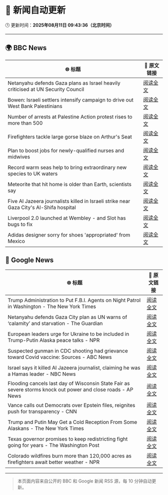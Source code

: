 # 🧠 新闻自动更新

🕒 更新时间：**2025年08月11日 09:43:36（北京时间）**

---

## 🌍 BBC News

| 🌐 标题 | 🔗 原文链接 |
|--------|-------------|
| Netanyahu defends Gaza plans as Israel heavily criticised at UN Security Council | [阅读全文](https://www.bbc.com/news/articles/c5yll33v9gwo?at_medium=RSS&at_campaign=rss) |
| Bowen: Israeli settlers intensify campaign to drive out West Bank Palestinians | [阅读全文](https://www.bbc.com/news/articles/cj4wwxz12jko?at_medium=RSS&at_campaign=rss) |
| Number of arrests at Palestine Action protest rises to more than 500 | [阅读全文](https://www.bbc.com/news/articles/cqjyyzlwk2go?at_medium=RSS&at_campaign=rss) |
| Firefighters tackle large gorse blaze on Arthur's Seat | [阅读全文](https://www.bbc.com/news/articles/ckg449e1vnpo?at_medium=RSS&at_campaign=rss) |
| Plan to boost jobs for newly-qualified nurses and midwives | [阅读全文](https://www.bbc.com/news/articles/c39ddjv09vvo?at_medium=RSS&at_campaign=rss) |
| Record warm seas help to bring extraordinary new species to UK waters | [阅读全文](https://www.bbc.com/news/articles/c05enyryqvmo?at_medium=RSS&at_campaign=rss) |
| Meteorite that hit home is older than Earth, scientists say | [阅读全文](https://www.bbc.com/news/articles/cwy003l0pw0o?at_medium=RSS&at_campaign=rss) |
| Five Al Jazeera journalists killed in Israeli strike near Gaza City's Al-Shifa hospital | [阅读全文](https://www.bbc.com/news/articles/ceqyyrp3yq9o?at_medium=RSS&at_campaign=rss) |
| Liverpool 2.0 launched at Wembley - and Slot has bugs to fix | [阅读全文](https://www.bbc.com/sport/football/articles/czjmm30l87no?at_medium=RSS&at_campaign=rss) |
| Adidas designer sorry for shoes 'appropriated' from Mexico | [阅读全文](https://www.bbc.com/news/articles/c1mpzm4p7edo?at_medium=RSS&at_campaign=rss) |

## 📰 Google News

| 🌐 标题 | 🔗 原文链接 |
|--------|-------------|
| Trump Administration to Put F.B.I. Agents on Night Patrol in Washington - The New York Times | [阅读全文](https://news.google.com/rss/articles/CBMihgFBVV95cUxNNTREWFFva212NzlWOS1GWlVhZ2h5bVBXTC1IOWlOZ2NIWHV6ZzVoUGUxWFMtd2IwNVlxbU1PeUF0dzNRRlN1OWF5eUFpNHE0R2dpclZtSURwZnBwWmRYUmdJNEYxTFlBX3ZXQ2Y0eEZrVDlsa0tEUFVnbVFJOU42YkEybUlldw?oc=5) |
| Netanyahu defends Gaza City plan as UN warns of ‘calamity’ and starvation - The Guardian | [阅读全文](https://news.google.com/rss/articles/CBMiuAFBVV95cUxPdHd5OEk5LWRLdTh2MW15OFBvazhsRTFEbmxQOXdHUEhlUmxHYU1IZ2hIRUZNUFc3VmRxUzZLdWp6U0xqMUU0c0RwZE8wRUtoVnZYUVN5dGxEMERnSjBOaEp0ZDlYWGtGeVlkQ0RLZERUYnJXYzlrR01Lc2RDVGM4b0RGRGFBcnl4MGpMWG80VFowSFF3RTlTUmVkU2hjMUI0MFZ5aGkxNllJcVhJOGdJeHZXbWdBMmgx?oc=5) |
| European leaders urge for Ukraine to be included in Trump-Putin Alaska peace talks - NPR | [阅读全文](https://news.google.com/rss/articles/CBMijAFBVV95cUxOZDY5cmpFR0c5cG5uRGxNckgxcmZqMHZYaXU5NXZwa1JSbDJDN2oyLVVtV3A5cW5QaXVlUDlVY3RUbTB4VDlWcHFYdTBCSzJHUGR4VWM5TG5qV3cxcENGeHEzT0tzcmx4b3hXYUdqYzA5X0lLdFkzWFJ3el93Ti1zSEp2OVZac3NBUXlKdw?oc=5) |
| Suspected gunman in CDC shooting had grievance toward Covid vaccine: Sources - ABC News | [阅读全文](https://news.google.com/rss/articles/CBMiqgFBVV95cUxOR1pBYXBieHpVTHZVUkxvdEtiZTFTdzN1RG1lVEJicExlb2c5bVZmWkMtQ181V2pXdFJ0RVFuZEdURzNBZDF2UGpiMW1zdndXMUpzOTJHMm1Jai1JQ2VNbXVITjJ3S3B1RWwzSG9aZkpoSTFrTlRUQzU4YlZWV2c5TTUweUJnZlVqWnNrZ1hwMC1CVFZLR01SRU1TNlpYQndXUzVXYXVYU0lTZ9IBrwFBVV95cUxPRWhLUlNtWmx2R1FLYk5oTjdQdGkzb2NvRWFnSzVkSDczT25ZVVRKOFA4Rnl2TW1tMHh4Q3luczc3cVU0dEdiaVZKcEZZVHloUHhBR3l5c1dvZkdrWXcxYnFPWFFFTnItMVJzblhYZGxQMTkxVUpialpTMHdUdHVUdWJmbEZOTlp0ai0zV1EtNU45REhzYU9lU2F0M25QbzF0T2hRbUNnYzY0SU9xM2Zv?oc=5) |
| Israel says it killed Al Jazeera journalist, claiming he was a Hamas leader - NBC News | [阅读全文](https://news.google.com/rss/articles/CBMisgFBVV95cUxNbDc5Z0FpLVg2TzZhdExTMFo4eHJNc3V2cG5nVi1PWkdEeFNGMlpvU1pyb3Awck9vZ0dva3ZlZVVyeDI0dkZXbGJZckg3VDZaVkt0TnZwaVd3eFhfTnpFV0h3aEhrX2pndEZVODNjVGx1YnRES242dk15ZmZWa3RWZ2ZPd3FaQWFsZHNSclR2elJocXp6alBWVDYtcXRXSXNYNjJZSEVMZDhjdFh4N1hPMFV30gFWQVVfeXFMTjZyUE1pSzNMSzBQRXVYNlpnUTJvOWtydGFQTUlzWV9nYzRZU0Z1Z0wtZnBlRzM2QTFzYzkzczltb0ZJQUFZQlB5dktVWjQzaHNVeTIwNWc?oc=5) |
| Flooding cancels last day of Wisconsin State Fair as severe storms knock out power and close roads - AP News | [阅读全文](https://news.google.com/rss/articles/CBMilgFBVV95cUxPQjdFS3lZemllcVVoSVgtQlJSYWhRaWFNMWNZMnlNRzhId3p6S29JSUVnWjBrYlV1Q0J5QWFKdW11NGlQcDIzWkFtWXdyWXpfdXVGT3pzYTVRQm5RR3ZyN2lLNmxFTjVJbXdrSi1JcFRQd3VncmZpQ1EzR0xIcjhWTXo2eW9rZlBGb29RUS1hQ3VabFFNN2c?oc=5) |
| Vance calls out Democrats over Epstein files, reignites push for transparency - CNN | [阅读全文](https://news.google.com/rss/articles/CBMicEFVX3lxTE4zWWpuc3BQd3IyemFaVmZrOFhLUy0tNElha2Z3TDlsRkx0RnY2UlkwSTN3V2JoTWRIaC1XUFdHSEFVTEFPOHlZV2UydlZsbVRFVGVySGVxRVh0Y2hHcFZoMm5YWkJjeFRlSzZOeUQ2dGPSAXZBVV95cUxQWDE0SmxPbS13VnZGTzRyZTN2UlNYYzctRGE4aFBwaUpUX3NyRzN0RHVwMUtQbl8tMmQ5amxiT3lLZWZYalhMR2ZxMEZaUW5VOHJ5QnlYQ3pWQWs3NllRR29DMmNJTEJxYlZzSFd3NVhjb3NvMFB3?oc=5) |
| Trump and Putin May Get a Cold Reception From Some Alaskans - The New York Times | [阅读全文](https://news.google.com/rss/articles/CBMihgFBVV95cUxQSmM1Z2pZUzhJZXNoRnNJVzFLbjB3dm1WSnFJbTgwTUozQ1ZyWXhtQWRoQVViNV9sbWtNRFRBSDlKNWEtNEM5OTFQRXoyODNhMXl6TXpLY2llRWRGSm1zSnQtNmV5YTg0VXJwaU0tWmYxd2JfalVmcFppMmcycktmcDI2aG9yQQ?oc=5) |
| Texas governor promises to keep redistricting fight going for years - The Washington Post | [阅读全文](https://news.google.com/rss/articles/CBMigwFBVV95cUxPSl9OMjkyTWhqNGhNYlVLRll2WHhDSjFuQ25QNENLSnNfT3ZrSEdmNGFkWktSU2x3M0gzc3ZvNmE4dU5TbXBQQUNBY3Y2RFU4SDlLWUVqVmpNOFZESms1VURhbUtVMUZ3UjVCV0wzSkM4MzRSWFhhSHQxbm1rZVA4OGM1Zw?oc=5) |
| Colorado wildfires burn more than 120,000 acres as firefighters await better weather - NPR | [阅读全文](https://news.google.com/rss/articles/CBMilAFBVV95cUxPaGlIV2NoT0YyV1p3VjRQSFJMa3kxanFvVEdYN1JrakxYZ240QTZSS3RNZmYzZWV0Z2pxeFo4UjVrZnVSa01LQTFiWjhxMklRNzZPV0FmVmUya0Zyb3hLZkZZaUprZ0Y4aE1GamtpOGxQV18wdVVpU01GekI2ek5Ua2hPRjNQQUNkdE1ReTlGRFVHUlN2?oc=5) |

---
> 本页面内容来自公开的 BBC 和 Google 新闻 RSS 源，每 10 分钟自动更新。